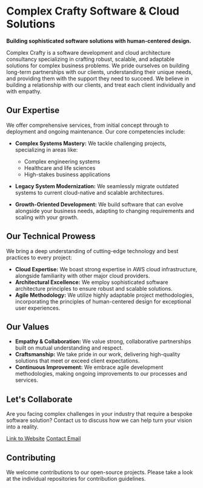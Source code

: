 # Complex Crafty Software & Cloud Solutions

**Building sophisticated software solutions with human-centered design.**

Complex Crafty is a software development and cloud architecture consultancy specializing in crafting robust, scalable, and adaptable solutions for complex business problems. We pride ourselves on building long-term partnerships with our clients, understanding their unique needs, and providing them with the support they need to succeed.  We believe in building a relationship with our clients, and treat each client individually and with empathy.

## Our Expertise

We offer comprehensive services, from initial concept through to deployment and ongoing maintenance.  Our core competencies include:

* **Complex Systems Mastery:** We tackle challenging projects, specializing in areas like:
    * Complex engineering systems
    * Healthcare and life sciences
    * High-stakes business applications

* **Legacy System Modernization:** We seamlessly migrate outdated systems to current cloud-native and scalable architectures.

* **Growth-Oriented Development:** We build software that can evolve alongside your business needs, adapting to changing requirements and scaling with your growth.

## Our Technical Prowess

We bring a deep understanding of cutting-edge technology and best practices to every project:

* **Cloud Expertise:** We boast strong expertise in AWS cloud infrastructure, alongside familiarity with other major cloud providers.
* **Architectural Excellence:** We employ sophisticated software architecture principles to ensure robust and scalable solutions.
* **Agile Methodology:** We utilize highly adaptable project methodologies, incorporating the principles of human-centered design for exceptional user experiences.

## Our Values

* **Empathy & Collaboration:** We value strong, collaborative partnerships built on mutual understanding and respect.
* **Craftsmanship:** We take pride in our work, delivering high-quality solutions that meet or exceed client expectations.
* **Continuous Improvement:** We embrace agile development methodologies, making ongoing improvements to our processes and services.

## Let's Collaborate

Are you facing complex challenges in your industry that require a bespoke software solution? Contact us to discuss how we can help turn your vision into a reality.

[Link to Website](complexcrafty.com)
[Contact Email](contact@complexcrafty.com)


## Contributing

We welcome contributions to our open-source projects. Please take a look at the individual repositories for contribution guidelines.
